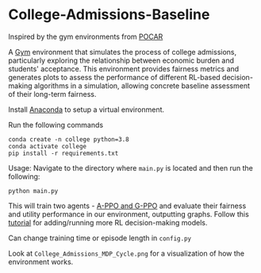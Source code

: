 # College-Admissions-Baseline

Inspired by the gym environments from [POCAR](https://github.com/ericyangyu/pocar)

A [Gym](https://github.com/openai/gym) environment that simulates the process of college admissions, particularly exploring the relationship between economic burden and students' acceptance. This environment provides fairness metrics and generates plots to assess the performance of different RL-based decision-making algorithms in a simulation, allowing concrete baseline assessment of their long-term fairness.

Install [Anaconda](https://docs.anaconda.com/anaconda/install/) to setup a virtual environment.

Run the following commands
```
conda create -n college python=3.8
conda activate college
pip install -r requirements.txt
```

Usage:
Navigate to the directory where `main.py` is located and then run the following:

```
python main.py
```

This will train two agents - [A-PPO and G-PPO](https://github.com/ericyangyu/pocar) and evaluate their fairness and utility performance in our environment, outputting graphs. Follow this [tutorial](https://github.com/araffin/rl-tutorial-jnrr19/tree/sb3/) for adding/running more RL decision-making models.

Can change training time or episode length in `config.py`

Look at `College_Admissions_MDP_Cycle.png` for a visualization of how the environment works.
